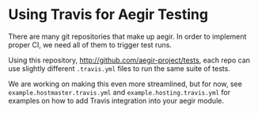 # Using Travis for Aegir Testing

There are many git repositories that make up aegir. In order to implement proper CI, we need all of them to trigger test runs.

Using this repository, http://github.com/aegir-project/tests, each repo can use slightly different `.travis.yml` files to run the same suite of tests.

We are working on making this even more streamlined, but for now, see `example.hostmaster.travis.yml` and `example.hosting.travis.yml` for examples on how to add Travis integration into your aegir module.